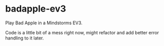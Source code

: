 # badapple-ev3

Play Bad Apple in a Mindstorms EV3.

Code is a little bit of a mess right now, might refactor and add better error handling to it later.

